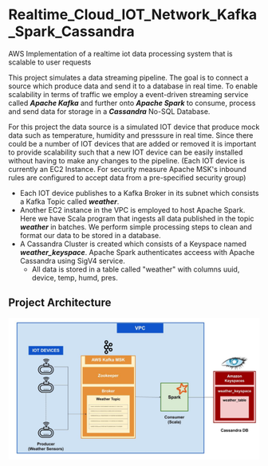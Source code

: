 # Realtime_Cloud_IOT_Network_Kafka_Spark_Cassandra
AWS Implementation of a realtime iot data processing system that is scalable to user requests

This project simulates a data streaming pipeline. The goal is to connect a source which produce data and send it to a database in real time. To enable scalability in terms of traffic we employ a event-driven streaming service called ***Apache Kafka*** and further onto ***Apache Spark*** to consume, process and send data for storage in a ***Cassandra*** No-SQL Database.

For this project the data source is a simulated IOT device that produce mock data such as temperature, humidity and presssure in real time. Since there could be a number of IOT devices that are added or removed it is important to provide scalability such that a new IOT device can be easily installed without having to make any changes to the pipeline.
(Each IOT device is currently an EC2 Instance. For security measure Apache MSK's inbound rules are configured to accept data from a pre-specified security group)
* Each IOT device publishes to a Kafka Broker in its subnet which consists a Kafka Topic called ***weather***.
* Another EC2 instance in the VPC is employed to host Apache Spark. Here we have Scala program that ingests all data published in the topic ***weather*** in batches. We perform simple processing steps to clean and format our data to be stored in a database.
* A Cassandra Cluster is created which consists of a Keyspace named ***weather_keyspace***. Apache Spark authenticates acceess with Apache Cassandra using SigV4 service.
  * All data is stored in a table called "weather" with columns uuid, device, temp, humd, pres.

## Project Architecture
![Network Architecture](https://github.com/AshwinDeshpande96/Realtime_Cloud_IOT_Network_Kafka_Spark_Cassandra/blob/main/Realtime_IOT.jpg)
